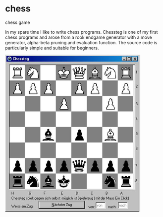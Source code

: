 # chess
chess game

In my spare time I like to write chess programs. Chessteg is one of my first chess programs and arose from a rook endgame generator with a move generator, alpha-beta pruning and evaluation function. The source code is particularly simple and suitable for beginners.

![screenshot](./chess.jpg)
